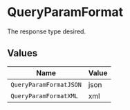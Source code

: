 # QueryParamFormat

The response type desired.


## Values

| Name                   | Value                  |
| ---------------------- | ---------------------- |
| `QueryParamFormatJSON` | json                   |
| `QueryParamFormatXML`  | xml                    |